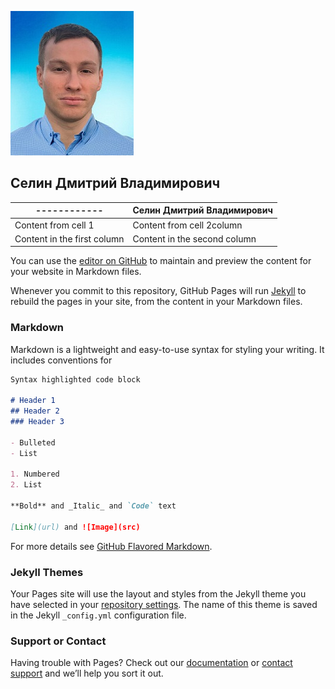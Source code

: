 ![Image of Yaktocat](https://github.com/Selinedv/selinedv.github.io/blob/main/resumephoto.jpg)



## Селин Дмитрий Владимирович


------------ | Селин Дмитрий Владимирович
------------ | -------------
Content from cell 1 | Content from cell 2column
Content in the first column | Content in the second column

You can use the [editor on GitHub](https://github.com/Selinedv/selinedv.github.io/edit/main/README.md) to maintain and preview the content for your website in Markdown files.

Whenever you commit to this repository, GitHub Pages will run [Jekyll](https://jekyllrb.com/) to rebuild the pages in your site, from the content in your Markdown files.

### Markdown

Markdown is a lightweight and easy-to-use syntax for styling your writing. It includes conventions for

```markdown
Syntax highlighted code block

# Header 1
## Header 2
### Header 3

- Bulleted
- List

1. Numbered
2. List

**Bold** and _Italic_ and `Code` text

[Link](url) and ![Image](src)
```

For more details see [GitHub Flavored Markdown](https://guides.github.com/features/mastering-markdown/).

### Jekyll Themes

Your Pages site will use the layout and styles from the Jekyll theme you have selected in your [repository settings](https://github.com/Selinedv/selinedv.github.io/settings/pages). The name of this theme is saved in the Jekyll `_config.yml` configuration file.

### Support or Contact

Having trouble with Pages? Check out our [documentation](https://docs.github.com/categories/github-pages-basics/) or [contact support](https://support.github.com/contact) and we’ll help you sort it out.

